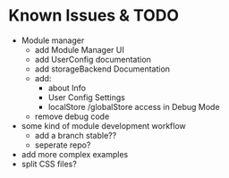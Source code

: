 # Known Issues & TODO
* Module manager
	* add Module Manager UI
	* add UserConfig documentation
	* add storageBackend Documentation
	* add:
		* about Info
		* User Config Settings
		* localStore /globalStore access in Debug Mode
	* remove debug code
* some kind of module development workflow
	* add a branch stable??
	* seperate repo?
* add more complex examples
* split CSS files?